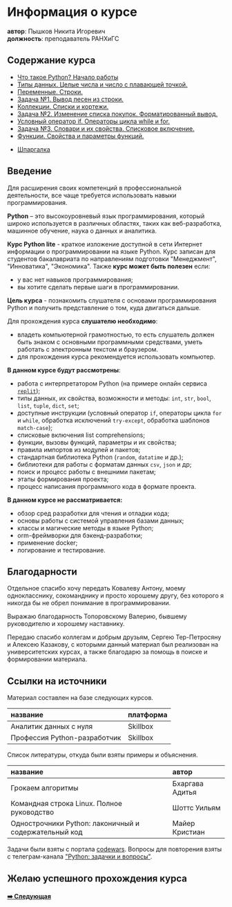 # Информация о курсе

**автор**: Пышков Никита Игоревич<br>
**должность**: преподаватель РАНХиГС

## Содержание курса

* [Что такое Python? Начало работы](/first_part/intro.md)
* [Типы данных. Целые числа и число с плавающей точкой.](/first_part/int_and_float.md)
* [Переменные. Строки.](/first_part/vars_and_str.md)
* [Задача №1. Вывод песен из строки.](/first_part/first_task.md)
* [Коллекции. Списки и кортежи.](/first_part/list_and_tuples.md)
* [Задача №2. Изменение списка покупок. Форматированный вывод.](/first_part/second_task.md)
* [Условный оператор if. Операторы цикла while и for.](/first_part/if_while_for.md)
* [Задача №3. Словари и их свойства. Списковое включение.](/first_part/third_task.md)
* [Функции. Свойства и параметры функций.](/first_part/functions.md)
<!-- * [Импорт. Модули и пакеты.]() -->
<!-- * [Стандартная библиотека Python.]() -->
<!-- * [Задача №4. Время звучания песен в плейлисте.]() -->
<!-- * [Внешние пакеты Python.]() -->
<!-- * [Кодировки. Режимы открытия файлов. Оператор with.]() -->
<!-- * [Задача №5.]() -->
<!-- * [Библиотеки для работы с данными](). -->
<!-- * [Задача №6.]() -->
<!-- * [Проектные работы]() -->
* [Шпаргалка](cheatsheet.md)

## Введение

Для расширения своих компетенций в профессиональной деятельности, все чаще требуется использовать навыки программирования.

**Python** – это высокоуровневый язык программирования, который широко используется в различных областях, таких как веб-разработка, машинное обучение, наука о данных и аналитика.

**Курс Python lite** - краткое изложение доступной в сети Интернет информации о программировании на языке Python. Курс записан для студентов бакалавриата по направлениям подготовки "Менеджмент", "Инноватика", "Экономика". Также **курс может быть полезен** если:

* у вас нет навыков программирования;
* вы хотите сделать первые шаги в программировании.

**Цель курса** - познакомить слушателя с основами программирования Python и получить представление о том, куда двигаться дальше.

Для прохождения курса **слушателю необходимо**: 

* владеть компьютерной грамотностью, то есть слушатель должен быть знаком с основными программными средствами, уметь работать с электронным текстом и браузером. 
* для прохождения курса рекомендуется использовать компьютер.

**В данном курсе будут рассмотрены**:

* работа с интерпретатором Python (на примере онлайн сервиса [`replit`](https://replit.com/));
* типы данных, их свойства, возможности и методы: `int`, `str`, `bool`, `list`, `tuple`, `dict`, `set`;
* доступные инструкции (условный оператор `if`, операторы цикла `for` и `while`, обработка исключений `try-except`, обработка шаблонов `match-case`);
* списковые включения list comprehensions;
* функции, вызовы функций, параметры и их свойства;
* правила импортов из модулей и пакетов;
* стандартная библиотека Python (`random`, `datatime` и др.);
* библиотеки для работы с форматам данных `csv`, `json` и др;
* поиск и процесс работы с внешними пакетам;
* этапы формирования проекта;
* процесс написания программного кода в формате проекта.

**В данном курсе не рассматривается:**

* обзор сред разработки для чтения и отладки кода;
* основы работы с системой управления базами данных;
* классы и магические методы в языке Python;
* orm-фреймворки для бэкенд-разработки;
* применение docker;
* логирование и тестирование.

## Благодарности

Отдельное спасибо хочу передать Ковалеву Антону, моему однокласснику, сокоманднику и просто хорошему другу, без которого я никогда бы не обрел понимание в программировании.

Выражаю благодарность Топоровскому Валерию, бывшему руководителю и хорошему наставнику.

Передаю спасибо коллегам и добрым друзьям, Сергею Тер-Петросяну и Алексею Казакову, с которыми данный материал был реализован на университетских курсах, а также благодарю за помощь в поиске и формировании материала.

## Ссылки на источники

Материал составлен на базе следующих курсов.

название                        | платформа
:--                             | :--
Аналитик данных с нуля          | Skillbox
Профессия Python-разработчик    | Skillbox

Список литературы, откуда были взяты примеры и объяснения.

название                                                | автор
:--                                                     | :--
Грокаем алгоритмы                                       | Бхаргава Адитья
Командная строка Linux. Полное руководство              | Шоттс Уильям
Однострочники Python: лаконичный и содержательный код   | Майер Кристиан

Задачи были взяты с портала [codewars](https://www.codewars.com/). Вопросы для повторения взяты с телеграм-канала ["Python: задачки и вопросы"](https://t.me/quiz_python).

## Желаю успешного прохождения курса

#### [➡️ Следующая](/first_part/intro.md)